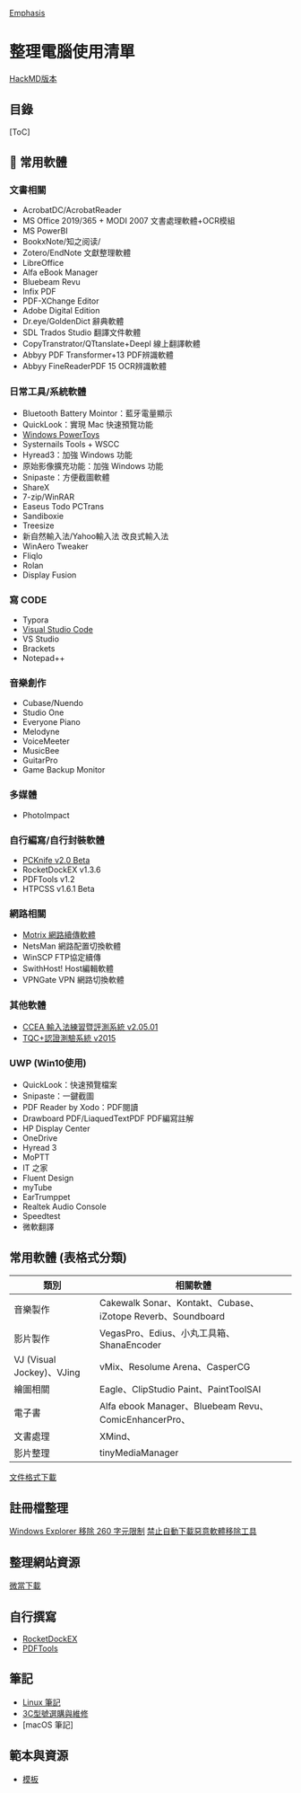 [Emphasis](#emphasis) 

<a name="emphasis"/>

# 整理電腦使用清單 
[HackMD版本](https://hackmd.io/0qgyqkOZRuqe3D9A84sIig?both)
## 目錄
[ToC]
## :memo: 常用軟體
### 文書相關
* AcrobatDC/AcrobatReader
* MS Office 2019/365 + MODI 2007 文書處理軟體+OCR模組
* MS PowerBI
* BookxNote/知之阅读/
* Zotero/EndNote 文獻整理軟體
* LibreOffice
* Alfa eBook Manager
* Bluebeam Revu
* Infix PDF
* PDF-XChange Editor
* Adobe Digital Edition
* Dr.eye/GoldenDict 辭典軟體
* SDL Trados Studio 翻譯文件軟體 
* CopyTranstrator/QTtanslate+Deepl 線上翻譯軟體
* Abbyy PDF Transformer+13 PDF辨識軟體 
* Abbyy FineReaderPDF 15 OCR辨識軟體 


### 日常工具/系統軟體
* Bluetooth Battery Mointor：藍牙電量顯示
* QuickLook：實現 Mac 快速預覽功能
* [Windows PowerToys](https://github.com/microsoft/PowerToys/releases/)
* Systernails Tools + WSCC
* Hyread3：加強 Windows 功能
* 原始影像擴充功能：加強 Windows 功能
* Snipaste：方便截圖軟體
* ShareX   
* 7-zip/WinRAR
* Easeus Todo PCTrans
* Sandiboxie
* Treesize
* 新自然輸入法/Yahoo輸入法 改良式輸入法
* WinAero Tweaker
* Fliqlo
* Rolan
* Display Fusion

### 寫 CODE
* Typora
* [Visual Studio Code](https://code.visualstudio.com/download)
* VS Studio
* Brackets
* Notepad++

###    音樂創作
* Cubase/Nuendo
* Studio One
* Everyone Piano
* Melodyne
* VoiceMeeter
* MusicBee
* GuitarPro 
* Game Backup Monitor 

### 多媒體
* PhotoImpact

### 自行編寫/自行封裝軟體
* [PCKnife v2.0 Beta](https://drive.google.com/file/d/1b1AfmUbSS_ienQYMTKk6q20qud-vx6Oq/view?usp=sharing)
* RocketDockEX v1.3.6
* PDFTools v1.2
* HTPCSS v1.6.1 Beta

### 網路相關
* [Motrix 網路續傳軟體](https://motrix.app/zh-CN)
* NetsMan 網路配置切換軟體
* WinSCP FTP協定續傳
* SwithHost! Host編輯軟體
* VPNGate VPN 網路切換軟體


### 其他軟體
* [CCEA 輸入法練習暨評測系統 v2.05.01](https://drive.google.com/u/1/uc?id=1y-1yHE5DJUvf1p92YfMuCqV8lavDteId&export=download)
* [TQC+認證測驗系統 v2015](https://drive.google.com/u/1/uc?id=11BA2JH4uas4nl2o5IqBi1ooIv32w7K_L&export=download)

### UWP (Win10使用)
* QuickLook：快速預覽檔案
* Snipaste：一鍵截圖
* PDF Reader by Xodo：PDF閱讀
* Drawboard PDF/LiaquedTextPDF PDF編寫註解
* HP Display Center
* OneDrive 
* Hyread 3 
* MoPTT 
* IT 之家
* Fluent Design
* myTube 
* EarTrumppet
* Realtek Audio Console
* Speedtest
* 微軟翻譯

## 常用軟體 (表格式分類)

| 類別  | 相關軟體 |
| ------------- | ------------- |
| 音樂製作 | Cakewalk Sonar、Kontakt、Cubase、iZotope Reverb、Soundboard |
| 影片製作 | VegasPro、Edius、小丸工具箱、ShanaEncoder|
| VJ (Visual Jockey)、VJing | vMix、Resolume Arena、CasperCG |
| 繪圖相關 | Eagle、ClipStudio Paint、PaintToolSAI |
| 電子書 | Alfa ebook Manager、Bluebeam Revu、ComicEnhancerPro、 |
| 文書處理 | XMind、 |
| 影片整理 | tinyMediaManager |


[文件格式下載](https://app.box.com/s/ewehz0feyyoxgn3mn0lj2xi7tfec4ll0) 

  

## 註冊檔整理
[Windows Explorer 移除 260 字元限制](https://raw.githubusercontent.com/jafeeye/Windows-Optimization/main/Remove%20260%20Character%20Path%20Limit.reg)
[禁止自動下載惡意軟體移除工具](https://raw.githubusercontent.com/jafeeye/Windows-Optimization/main/Disable%20Windows%20Malicious%20Software%20Removal%20Tool.reg)

## 整理網站資源
[微當下載](https://www.weidown.com/)

## 自行撰寫
- [RocketDockEX](https://drive.google.com/file/d/1s7Xd4GZXAcyeYv4EUZn-mjAgBHpW8aDx/view?usp=sharing)
- [PDFTools](https://drive.google.com/file/d/1nmtuxJfnW6e9bZxB3fipFkOIveudML-E/view?usp=sharing)

## 筆記
- [Linux 筆記](https://app.box.com/s/cu9pqd76vpdmoyhrnmpl1rdyqgu7adbs)
- [3C型號選購與維修](https://app.box.com/s/q4nnwi1fnpq284iw6bcekeknk3jxe3ty)
- [macOS 筆記]

## 範本與資源
- [模板](https://drive.google.com/drive/folders/1nLkoeUeIJo6b5rDnUOZQMIwQAEJFVzb-?usp=sharing)
